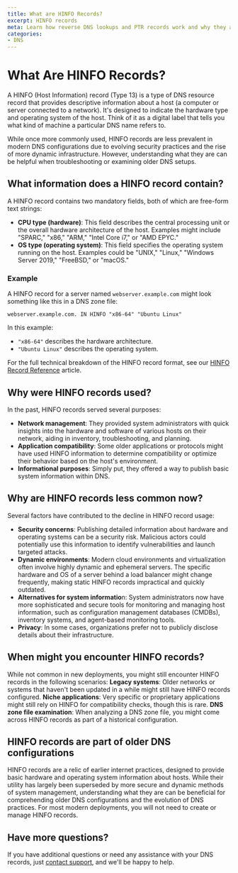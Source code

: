 ```yaml
---
title: What are HINFO Records?
excerpt: HINFO records 
meta: Learn how reverse DNS lookups and PTR records work and why they are critical for several fundamental internet operations.
categories:
- DNS
---
```


# What Are HINFO Records?

A HINFO (Host Information) record (Type 13) is a type of DNS resource record that provides descriptive information about a host (a computer or server connected to a network). It's designed to indicate the hardware type and operating system of the host. Think of it as a digital label that tells you what kind of machine a particular DNS name refers to.

While once more commonly used, HINFO records are less prevalent in modern DNS configurations due to evolving security practices and the rise of more dynamic infrastructure. However, understanding what they are can be helpful when troubleshooting or examining older DNS setups.

## What information does a HINFO record contain?
A HINFO record contains two mandatory fields, both of which are free-form text strings:
- **CPU type (hardware)**: This field describes the central processing unit or the overall hardware architecture of the host. Examples might include "SPARC," "x86," "ARM," "Intel Core i7," or "AMD EPYC."
- **OS type (operating system)**: This field specifies the operating system running on the host. Examples could be "UNIX," "Linux," "Windows Server 2019," "FreeBSD," or "macOS."

### Example

A HINFO record for a server named `webserver.example.com` might look something like this in a DNS zone file:
```
webserver.example.com. IN HINFO "x86-64" "Ubuntu Linux"
```
In this example:
- `"x86-64"` describes the hardware architecture.
- `"Ubuntu Linux"` describes the operating system.
  
For the full technical breakdown of the HINFO record format, see our [HINFO Record Reference](/articles/hinfo-record-reference/) article.

## Why were HINFO records used?
In the past, HINFO records served several purposes:
- **Network management**: They provided system administrators with quick insights into the hardware and software of various hosts on their network, aiding in inventory, troubleshooting, and planning.
- **Application compatibility**: Some older applications or protocols might have used HINFO information to determine compatibility or optimize their behavior based on the host's environment.
- **Informational purposes**: Simply put, they offered a way to publish basic system information within DNS.

## Why are HINFO records less common now?
Several factors have contributed to the decline in HINFO record usage:
- **Security concerns**: Publishing detailed information about hardware and operating systems can be a security risk. Malicious actors could potentially use this information to identify vulnerabilities and launch targeted attacks.
- **Dynamic environments**: Modern cloud environments and virtualization often involve highly dynamic and ephemeral servers. The specific hardware and OS of a server behind a load balancer might change frequently, making static HINFO records impractical and quickly outdated.
- **Alternatives for system informatio**n: System administrators now have more sophisticated and secure tools for monitoring and managing host information, such as configuration management databases (CMDBs), inventory systems, and agent-based monitoring tools.
- **Privacy**: In some cases, organizations prefer not to publicly disclose details about their infrastructure.

## When might you encounter HINFO records?
While not common in new deployments, you might still encounter HINFO records in the following scenarios:
**Legacy systems**: Older networks or systems that haven't been updated in a while might still have HINFO records configured.
**Niche applications**: Very specific or proprietary applications might still rely on HINFO for compatibility checks, though this is rare.
**DNS zone file examination**: When analyzing a DNS zone file, you might come across HINFO records as part of a historical configuration.

## HINFO records are part of older DNS configurations
HINFO records are a relic of earlier internet practices, designed to provide basic hardware and operating system information about hosts. While their utility has largely been superseded by more secure and dynamic methods of system management, understanding what they are can be beneficial for comprehending older DNS configurations and the evolution of DNS practices. For most modern deployments, you will not need to create or manage HINFO records.

## Have more questions?
If you have additional questions or need any assistance with your DNS records, just [contact support](https://dnsimple.com/feedback), and we'll be happy to help.

